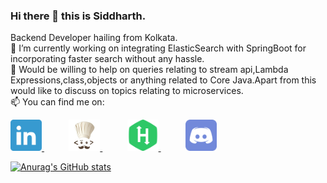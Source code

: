 ### Hi there 👋 this is Siddharth.</br>
Backend Developer hailing from Kolkata.</br>
🔭 I’m currently working on integrating ElasticSearch with SpringBoot for incorporating faster search without any hassle.</br>
💬 Would be willing to help on queries relating to stream api,Lambda Expressions,class,objects or anything related to Core Java.Apart from this would like to discuss on topics relating to microservices.</br>
📫 You can find me on: </br>

<a href="https://www.linkedin.com/in/siddharth-majhi/">
  <img src="https://github.com/yoshimitsu117/yoshimitsu117/blob/main/iconfinder_linkedin_1807540.png"
       alt="Linked In Link"
       height="50"
       width="50"
      >
  </a>
  &nbsp;
  &nbsp;
  &nbsp;
  &nbsp;
  &nbsp;
  <a href="https://www.codechef.com/users/siddharthmajhy">
  <img src="https://github.com/yoshimitsu117/yoshimitsu117/blob/main/cc_icon.jpg"
       alt="Codechef Link"
       height="50"
       width="50"
      >
  </a>
  &nbsp;
  &nbsp;
  &nbsp;
  &nbsp;
  &nbsp;
  <a href="https://www.hackerrank.com/yoshimitsu_sword">
  <img src="https://github.com/yoshimitsu117/yoshimitsu117/blob/main/hr_icon.png"
       alt="Hackerrank Link"
       height="50"
       width="50"
      >
  </a>
  &nbsp;
  &nbsp;
  &nbsp;
  &nbsp;
  &nbsp;
  <a href="https://www.hackerrank.com/yoshimitsu_sword">
  <img src="https://github.com/yoshimitsu117/yoshimitsu117/blob/main/dicord_icon.png"
       alt="Discord Link"
       height="50"
       width="50"
      >
  </a>
<!--![LinkedIn](https://github.com/yoshimitsu117/yoshimitsu117/blob/main/iconfinder_51-linkedin_104452.png)
[Linked In](https://www.linkedin.com/in/siddharth-majhi/)-->


[![Anurag's GitHub stats](https://github-readme-stats.vercel.app/api?username=yoshimitsu117&show_icons=true&theme=jolly)](https://github.com/anuraghazra/github-readme-stats)
<!--
**yoshimitsu117/yoshimitsu117** is a ✨ _special_ ✨ repository because its `README.md` (this file) appears on your GitHub profile.

Here are some ideas to get you started:

-  ...
- 🌱 I’m currently learning ...
- 👯 I’m looking to collaborate on ...
- 🤔 I’m looking for help with ...
- 💬 Ask me about ...
- 📫 How to reach me: ...
- 😄 Pronouns: ...
- ⚡ Fun fact: ...
-->
